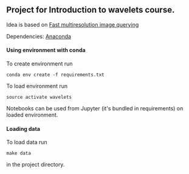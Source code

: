 ## Project for Introduction to wavelets course.

Idea is based on [Fast multiresolution image querying](http://grail.cs.washington.edu/wp-content/uploads/2015/08/jacobs-1995.pdf)

Dependencies: [Anaconda](https://www.continuum.io/)

#### Using environment with conda

To create environment run
```
conda env create -f requirements.txt
```

To load environment run
```
source activate wavelets
```

Notebooks can be used from Jupyter (it's bundled in requirements) on loaded environment.

#### Loading data

To load data run
```
make data
```
in the project directory.
